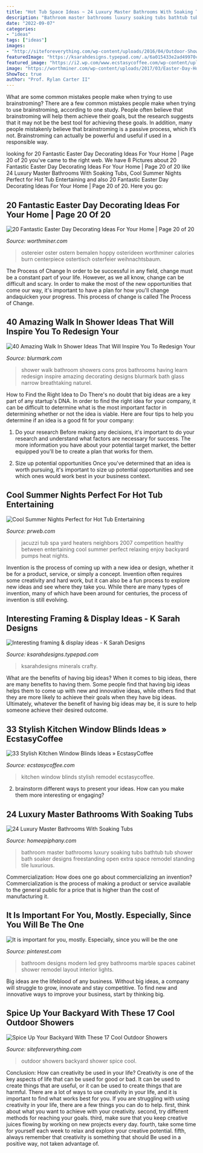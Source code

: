 ```yaml
---
title: "Hot Tub Space Ideas ~ 24 Luxury Master Bathrooms With Soaking Tubs"
description: "Bathroom master bathrooms luxury soaking tubs bathtub tub shower bath soaker designs freestanding open extra space remodel standing tile luxurious"
date: "2022-09-07"
categories:
- "ideas"
tags: ["ideas"]
images:
- "http://siteforeverything.com/wp-content/uploads/2016/04/Outdoor-Shower-5.jpg"
featuredImage: "https://ksarahdesigns.typepad.com/.a/6a015433e2ad49970c0162ffd1177a970d-600wi"
featured_image: "https://i2.wp.com/www.ecstasycoffee.com/wp-content/uploads/2016/10/Kitchen-Remodel-Ideas.jpg?resize=550%2C828"
image: "https://worthminer.com/wp-content/uploads/2017/03/Easter-Day-Home-Decor-Ideas-20.jpg"
ShowToc: true
author: "Prof. Rylan Carter II"
---
```



What are some common mistakes people make when trying to use brainstroming?
There are a few common mistakes people make when trying to use brainstroming, according to one study. People often believe that brainstroming will help them achieve their goals, but the research suggests that it may not be the best tool for achieving these goals. In addition, many people mistakenly believe that brainstroming is a passive process, which it’s not. Brainstroming can actually be powerful and useful if used in a responsible way.

	

		
looking for 20 Fantastic Easter Day Decorating Ideas For Your Home | Page 20 of 20 you've came to the right web. We have 8 Pictures about 20 Fantastic Easter Day Decorating Ideas For Your Home | Page 20 of 20 like 24 Luxury Master Bathrooms With Soaking Tubs, Cool Summer Nights Perfect for Hot Tub Entertaining and also 20 Fantastic Easter Day Decorating Ideas For Your Home | Page 20 of 20. Here you go:
		
    
## 20 Fantastic Easter Day Decorating Ideas For Your Home | Page 20 Of 20

<img loading=lazy src="https://worthminer.com/wp-content/uploads/2017/03/Easter-Day-Home-Decor-Ideas-20.jpg" onerror="this.onerror=null;this.src='https://tse2.mm.bing.net/th?id=OIP.Gd2iGgtiwwMhpTGoWdAI_QDYEg&amp;pid=15.1';" alt="20 Fantastic Easter Day Decorating Ideas For Your Home | Page 20 of 20">

_Source: worthminer.com_

>ostereier oster ostern bemalen hoppy osterideen worthminer calories burn centerpiece ostertisch osterfeier weihnachtsbaum. 

	

The Process of Change
In order to be successful in any field, change must be a constant part of your life. However, as we all know, change can be difficult and scary. In order to make the most of the new opportunities that come our way, it's important to have a plan for how you'll change andaquicken your progress. This process of change is called The Process of Change.

    
## 40 Amazing Walk In Shower Ideas That Will Inspire You To Redesign Your

<img loading=lazy src="http://www.blurmark.com/wp-content/uploads/2017/02/walk-in-shower-this-spacious-in-your-home.jpg" onerror="this.onerror=null;this.src='https://tse1.mm.bing.net/th?id=OIP.ihD8JQiiHrcUOC9B1wLWEQHaJ3&amp;pid=15.1';" alt="40 Amazing Walk In Shower Ideas That Will Inspire You To Redesign Your">

_Source: blurmark.com_

>shower walk bathroom showers cons pros bathrooms having learn redesign inspire amazing decorating designs blurmark bath glass narrow breathtaking naturel. 

	

How to Find the Right Idea to Do
There's no doubt that big ideas are a key part of any startup's DNA. In order to find the right idea for your company, it can be difficult to determine what is the most important factor in determining whether or not the idea is viable. Here are four tips to help you determine if an idea is a good fit for your company:
1. Do your research
 Before making any decisions, it's important to do your research and understand what factors are necessary for success. The more information you have about your potential target market, the better equipped you'll be to create a plan that works for them.

2. Size up potential opportunities
Once you've determined that an idea is worth pursuing, it's important to size up potential opportunities and see which ones would work best in your business context.

    
## Cool Summer Nights Perfect For Hot Tub Entertaining

<img loading=lazy src="http://ww1.prweb.com/prfiles/2007/06/11/532663/JacuzziJ3001536511.JPG" onerror="this.onerror=null;this.src='https://tse2.mm.bing.net/th?id=OIP.UBzt0ww0xv66c_b4bx8RogHaE6&amp;pid=15.1';" alt="Cool Summer Nights Perfect for Hot Tub Entertaining">

_Source: prweb.com_

>jacuzzi tub spa yard heaters neighbors 2007 competition healthy between entertaining cool summer perfect relaxing enjoy backyard pumps heat nights. 

	

Invention is the process of coming up with a new idea or design, whether it be for a product, service, or simply a concept. Invention often requires some creativity and hard work, but it can also be a fun process to explore new ideas and see where they take you. While there are many types of invention, many of which have been around for centuries, the process of invention is still evolving.

    
## Interesting Framing &amp; Display Ideas - K Sarah Designs

<img loading=lazy src="https://ksarahdesigns.typepad.com/.a/6a015433e2ad49970c0162ffd1177a970d-600wi" onerror="this.onerror=null;this.src='https://tse4.mm.bing.net/th?id=OIP.GFAO9exsLk02PFh7XiR8wAHaLG&amp;pid=15.1';" alt="Interesting framing &amp; display ideas - K Sarah Designs">

_Source: ksarahdesigns.typepad.com_

>ksarahdesigns minerals crafty. 

	

What are the benefits of having big ideas?
When it comes to big ideas, there are many benefits to having them. Some people find that having big ideas helps them to come up with new and innovative ideas, while others find that they are more likely to achieve their goals when they have big ideas. Ultimately, whatever the benefit of having big ideas may be, it is sure to help someone achieve their desired outcome.

    
## 33 Stylish Kitchen Window Blinds Ideas » EcstasyCoffee

<img loading=lazy src="https://i2.wp.com/www.ecstasycoffee.com/wp-content/uploads/2016/10/Kitchen-Remodel-Ideas.jpg?resize=550%2C828" onerror="this.onerror=null;this.src='https://tse4.mm.bing.net/th?id=OIP.s1LrploSaTwLmuKlvBSy1gDHEs&amp;pid=15.1';" alt="33 Stylish Kitchen Window Blinds Ideas » EcstasyCoffee">

_Source: ecstasycoffee.com_

>kitchen window blinds stylish remodel ecstasycoffee. 

	

2. brainstorm different ways to present your ideas. How can you make them more interesting or engaging?

    
## 24 Luxury Master Bathrooms With Soaking Tubs

<img loading=lazy src="https://homeepiphany.com/wp-content/uploads/2015/10/24-Luxury-Master-Bathrooms-With-Soaking-Tubs-4.jpg" onerror="this.onerror=null;this.src='https://tse2.mm.bing.net/th?id=OIP.Hqvl09urf-d3sAQOevOgOgHaLB&amp;pid=15.1';" alt="24 Luxury Master Bathrooms With Soaking Tubs">

_Source: homeepiphany.com_

>bathroom master bathrooms luxury soaking tubs bathtub tub shower bath soaker designs freestanding open extra space remodel standing tile luxurious. 

	

Commercialization: How does one go about commercializing an invention?
Commercialization is the process of making a product or service available to the general public for a price that is higher than the cost of manufacturing it.

    
## It Is Important For You, Mostly. Especially, Since You Will Be The One

<img loading=lazy src="https://i.pinimg.com/736x/ab/d2/90/abd290bb079f80e08f7e3da90f818e06.jpg" onerror="this.onerror=null;this.src='https://tse2.mm.bing.net/th?id=OIP.GxWtqXtVXu5NQzS-VZBNeQHaJ3&amp;pid=15.1';" alt="It is important for you, mostly. Especially, since you will be the one">

_Source: pinterest.com_

>bathroom designs modern led grey bathrooms marble spaces cabinet shower remodel layout interior lights. 

	

Big ideas are the lifeblood of any business. Without big ideas, a company will struggle to grow, innovate and stay competitive. To find new and innovative ways to improve your business, start by thinking big.

    
## Spice Up Your Backyard With These 17 Cool Outdoor Showers

<img loading=lazy src="http://siteforeverything.com/wp-content/uploads/2016/04/Outdoor-Shower-5.jpg" onerror="this.onerror=null;this.src='https://tse2.mm.bing.net/th?id=OIP.mcLGfxFsc4MnsomYKm0xwwHaLH&amp;pid=15.1';" alt="Spice Up Your Backyard With These 17 Cool Outdoor Showers">

_Source: siteforeverything.com_

>outdoor showers backyard shower spice cool. 

	

Conclusion: How can creativity be used in your life?
Creativity is one of the key aspects of life that can be used for good or bad. It can be used to create things that are useful, or it can be used to create things that are harmful. There are a lot of ways to use creativity in your life, and it is important to find what works best for you. If you are struggling with using creativity in your life, there are a few things you can do to help. first, think about what you want to achieve with your creativity. second, try different methods for reaching your goals. third, make sure that you keep creative juices flowing by working on new projects every day. fourth, take some time for yourself each week to relax and explore your creative potential. fifth, always remember that creativity is something that should Be used in a positive way, not taken advantage of.

